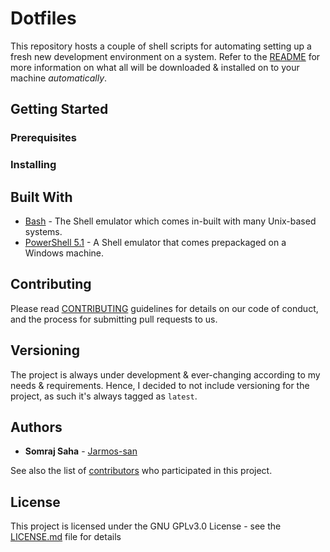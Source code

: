 # Dotfiles

This repository hosts a couple of shell scripts for automating setting up a
fresh new development environment on a system. Refer to the
[README](../README.md) for more information on what all will be downloaded &
installed on to your machine _automatically_.

## Getting Started

<!-- TODO: How to execute the scripts -->

### Prerequisites

<!-- TODO: Write about the versions of Shell required -->

### Installing

<!-- TODO: Add installation details -->

## Built With

- [Bash](https://www.gnu.org/software/bash/) - The Shell emulator which comes
  in-built with many Unix-based systems.
- [PowerShell 5.1](https://docs.microsoft.com/en-us/powershell/scripting/overview?view=powershell-5.1) -
  A Shell emulator that comes prepackaged on a Windows machine.

## Contributing

Please read [CONTRIBUTING](./CONTRIBUTING.md) guidelines for details on our code
of conduct, and the process for submitting pull requests to us.

## Versioning

The project is always under development & ever-changing according to my needs &
requirements. Hence, I decided to not include versioning for the project, as
such it's always tagged as `latest`.

## Authors

- **Somraj Saha** - [Jarmos-san](https://github.com/jarmos-san)

See also the list of
[contributors](https://github.com/jarmos-san/dotfiles/contributors) who
participated in this project.

## License

This project is licensed under the GNU GPLv3.0 License - see the
[LICENSE.md](./../LICENSE) file for details
